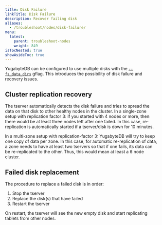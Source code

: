 ```yaml
---
title: Disk Failure
linkTitle: Disk Failure
description: Recover failing disk
aliases:
  - /troubleshoot/nodes/disk-failure/
menu:
  latest:
    parent: troubleshoot-nodes
    weight: 849
isTocNested: true
showAsideToc: true
---
```


YugabyteDB can be configured to use multiple disks with the [`--fs_data_dirs`](../../reference/configuration/yb-tserver.md) gflag.
This introduces the possibility of disk failure and recovery issues.

## Cluster replication recovery
The tserver automatically detects the disk failure and tries to spread the data on that disk to other healthy nodes in the cluster.
In a single-zone setup with replication factor 3: if you started with 4 nodes or more, 
then there would be at least three nodes left after one failed. 
In this case, re-replication is automatically started if a tserver/disk is down for 10 minutes.

In a multi-zone setup with replication-factor 3: YugabyteDB will try to keep one copy of data per zone. 
In this case, for automatic re-replication of data, a zone needs to have at least two tservers so that if one fails, 
its data can be re-replicated to the other. Thus, this would mean at least a 6 node cluster.

## Failed disk replacement
The procedure to replace a failed disk is in order:

1. Stop the tserver
2. Replace the disk(s) that have failed
3. Restart the tserver

On restart, the tserver will see the new empty disk and start replicating tablets from other nodes.

